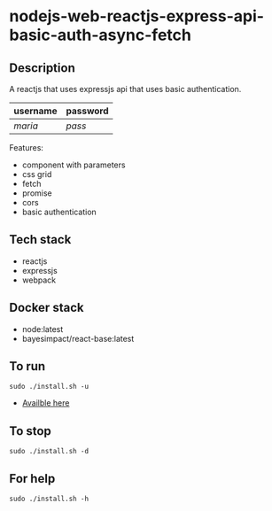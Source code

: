 # nodejs-web-reactjs-express-api-basic-auth-async-fetch

## Description
A reactjs that uses expressjs api that uses basic authentication.

| username | password |
| -------- | -------- |
| *maria* | *pass* |

Features: 
- component with parameters
- css grid
- fetch
- promise
- cors
- basic authentication

## Tech stack
- reactjs
- expressjs
- webpack

## Docker stack
- node:latest
- bayesimpact/react-base:latest

## To run
`sudo ./install.sh -u`
- [Availble here](http://localhost/)

## To stop
`sudo ./install.sh -d`

## For help
`sudo ./install.sh -h`
